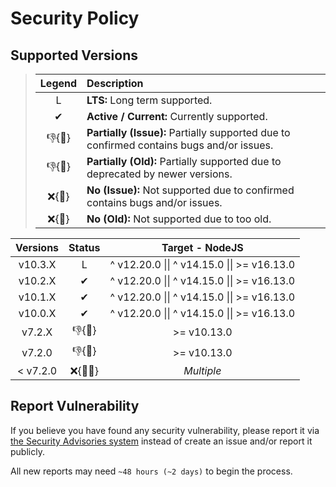 # Security Policy

## Supported Versions

> | **Legend** | **Description** |
> |:-:|:--|
> | L | **LTS:** Long term supported. |
> | ✔ | **Active / Current:** Currently supported. |
> | 👎{🐛} | **Partially (Issue):** Partially supported due to confirmed contains bugs and/or issues. |
> | 👎{🧓} | **Partially (Old):** Partially supported due to deprecated by newer versions. |
> | ❌{🐛} | **No (Issue):** Not supported due to confirmed contains bugs and/or issues. |
> | ❌{🧓} | **No (Old):** Not supported due to too old. |

| **Versions** | **Status** | **Target - NodeJS** |
|:-:|:-:|:-:|
| v10.3.X | L | ^ v12.20.0 \|\| ^ v14.15.0 \|\| >= v16.13.0 |
| v10.2.X | ✔ | ^ v12.20.0 \|\| ^ v14.15.0 \|\| >= v16.13.0 |
| v10.1.X | ✔ | ^ v12.20.0 \|\| ^ v14.15.0 \|\| >= v16.13.0 |
| v10.0.X | ✔ | ^ v12.20.0 \|\| ^ v14.15.0 \|\| >= v16.13.0 |
| v7.2.X | 👎{🧓} | >= v10.13.0 |
| v7.2.0 | 👎{🐛} | >= v10.13.0 |
| < v7.2.0 | ❌{🐛🧓} | *Multiple* |

## Report Vulnerability

If you believe you have found any security vulnerability, please report it via [the Security Advisories system](https://github.com/hugoalh-studio/advanced-determine-nodejs/security/advisories/new) instead of create an issue and/or report it publicly.

All new reports may need `~48 hours (~2 days)` to begin the process.
